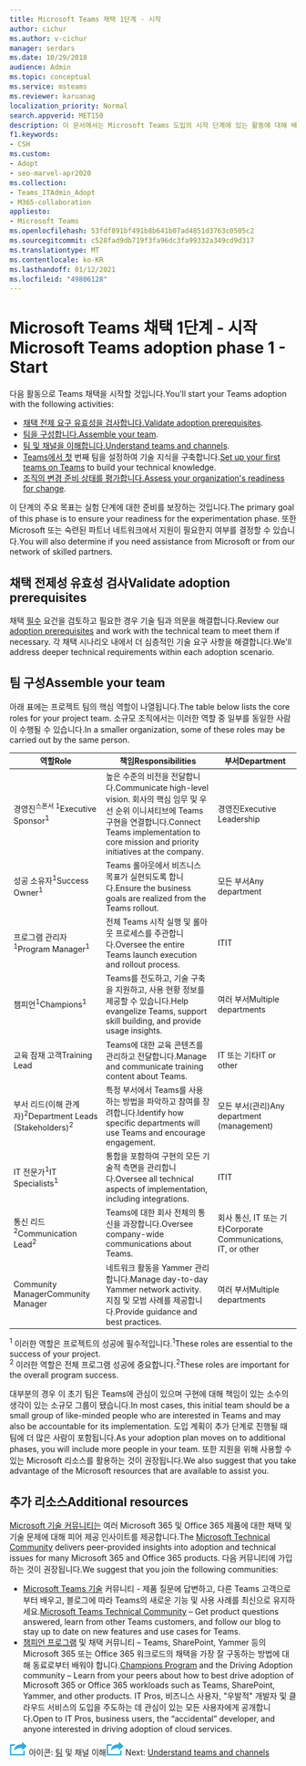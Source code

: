```yaml
---
title: Microsoft Teams 채택 1단계 - 시작
author: cichur
ms.author: v-cichur
manager: serdars
ms.date: 10/29/2018
audience: Admin
ms.topic: conceptual
ms.service: msteams
ms.reviewer: karuanag
localization_priority: Normal
search.appverid: MET150
description: 이 문서에서는 Microsoft Teams 도입의 시작 단계에 있는 활동에 대해 배워보는 방법을 배워보는 것입니다. Microsoft Teams 설정 및 팀 계획에 대한 모범 사례를 이해합니다.
f1.keywords:
- CSH
ms.custom:
- Adopt
- seo-marvel-apr2020
ms.collection:
- Teams_ITAdmin_Adopt
- M365-collaboration
appliesto:
- Microsoft Teams
ms.openlocfilehash: 53fdf891bf491b8b641b07ad4851d3763c0505c2
ms.sourcegitcommit: c528fad9db719f3fa96dc3fa99332a349cd9d317
ms.translationtype: MT
ms.contentlocale: ko-KR
ms.lasthandoff: 01/12/2021
ms.locfileid: "49806128"
---
```

# <a name="microsoft-teams-adoption-phase-1---start"></a><span data-ttu-id="abfc4-104">Microsoft Teams 채택 1단계 - 시작</span><span class="sxs-lookup"><span data-stu-id="abfc4-104">Microsoft Teams adoption phase 1 - Start</span></span>

<span data-ttu-id="abfc4-105">다음 활동으로 Teams 채택을 시작할 것입니다.</span><span class="sxs-lookup"><span data-stu-id="abfc4-105">You'll start your Teams adoption with the following activities:</span></span>

- <span data-ttu-id="abfc4-106">[채택 전제 요구 유효성을 검사합니다.](#validate-adoption-prerequisites)</span><span class="sxs-lookup"><span data-stu-id="abfc4-106">[Validate adoption prerequisites](#validate-adoption-prerequisites).</span></span>
- <span data-ttu-id="abfc4-107">[팀을 구성합니다.](#assemble-your-team)</span><span class="sxs-lookup"><span data-stu-id="abfc4-107">[Assemble your team](#assemble-your-team).</span></span>
- <span data-ttu-id="abfc4-108">[팀 및 채널을 이해합니다.](teams-adoption-understand-teams-and-channels.md)</span><span class="sxs-lookup"><span data-stu-id="abfc4-108">[Understand teams and channels](teams-adoption-understand-teams-and-channels.md).</span></span>
- <span data-ttu-id="abfc4-109">[Teams에서 첫](teams-adoption-your-first-teams.md) 번째 팀을 설정하여 기술 지식을 구축합니다.</span><span class="sxs-lookup"><span data-stu-id="abfc4-109">[Set up your first teams on Teams](teams-adoption-your-first-teams.md) to build your technical knowledge.</span></span>
- <span data-ttu-id="abfc4-110">[조직의 변경 준비 상태를 평가합니다.](teams-adoption-assess-readiness.md)</span><span class="sxs-lookup"><span data-stu-id="abfc4-110">[Assess your organization's readiness for change](teams-adoption-assess-readiness.md).</span></span>

<span data-ttu-id="abfc4-111">이 단계의 주요 목표는 실험 단계에 대한 준비를 보장하는 것입니다.</span><span class="sxs-lookup"><span data-stu-id="abfc4-111">The primary goal of this phase is to ensure your readiness for the experimentation phase.</span></span> <span data-ttu-id="abfc4-112">또한 Microsoft 또는 숙련된 파트너 네트워크에서 지원이 필요한지 여부를 결정할 수 있습니다.</span><span class="sxs-lookup"><span data-stu-id="abfc4-112">You will also determine if you need assistance from Microsoft or from our network of skilled partners.</span></span>  

## <a name="validate-adoption-prerequisites"></a><span data-ttu-id="abfc4-113">채택 전제성 유효성 검사</span><span class="sxs-lookup"><span data-stu-id="abfc4-113">Validate adoption prerequisites</span></span>

<span data-ttu-id="abfc4-114">채택 [필수](teams-adoption-get-started.md#adoption-prerequisites) 요건을 검토하고 필요한 경우 기술 팀과 의문을 해결합니다.</span><span class="sxs-lookup"><span data-stu-id="abfc4-114">Review our [adoption prerequisites](teams-adoption-get-started.md#adoption-prerequisites) and work with the technical team to meet them if necessary.</span></span> <span data-ttu-id="abfc4-115">각 채택 시나리오 내에서 더 심층적인 기술 요구 사항을 해결합니다.</span><span class="sxs-lookup"><span data-stu-id="abfc4-115">We'll address deeper technical requirements within each adoption scenario.</span></span>

## <a name="assemble-your-team"></a><span data-ttu-id="abfc4-116">팀 구성</span><span class="sxs-lookup"><span data-stu-id="abfc4-116">Assemble your team</span></span>

<span data-ttu-id="abfc4-117">아래 표에는 프로젝트 팀의 핵심 역할이 나열됩니다.</span><span class="sxs-lookup"><span data-stu-id="abfc4-117">The table below lists the core roles for your project team.</span></span> <span data-ttu-id="abfc4-118">소규모 조직에서는 이러한 역할 중 일부를 동일한 사람이 수행될 수 있습니다.</span><span class="sxs-lookup"><span data-stu-id="abfc4-118">In a smaller organization, some of these roles may be carried out by the same person.</span></span>

| <span data-ttu-id="abfc4-119">역할</span><span class="sxs-lookup"><span data-stu-id="abfc4-119">Role</span></span> | <span data-ttu-id="abfc4-120">책임</span><span class="sxs-lookup"><span data-stu-id="abfc4-120">Responsibilities</span></span> | <span data-ttu-id="abfc4-121">부서</span><span class="sxs-lookup"><span data-stu-id="abfc4-121">Department</span></span> |
| ---- | ---------------- | ---------- |
| <span data-ttu-id="abfc4-122">경영진<sup>스폰서 1</sup></span><span class="sxs-lookup"><span data-stu-id="abfc4-122">Executive Sponsor<sup>1</sup></span></span> | <span data-ttu-id="abfc4-123">높은 수준의 비전을 전달합니다.</span><span class="sxs-lookup"><span data-stu-id="abfc4-123">Communicate high-level vision.</span></span> <span data-ttu-id="abfc4-124">회사의 핵심 임무 및 우선 순위 이니셔티브에 Teams 구현을 연결합니다.</span><span class="sxs-lookup"><span data-stu-id="abfc4-124">Connect Teams implementation to core mission and priority initiatives at the company.</span></span> | <span data-ttu-id="abfc4-125">경영진</span><span class="sxs-lookup"><span data-stu-id="abfc4-125">Executive Leadership</span></span> |
| <span data-ttu-id="abfc4-126">성공 소유자<sup>1</sup></span><span class="sxs-lookup"><span data-stu-id="abfc4-126">Success Owner<sup>1</sup></span></span> | <span data-ttu-id="abfc4-127">Teams 롤아웃에서 비즈니스 목표가 실현되도록 합니다.</span><span class="sxs-lookup"><span data-stu-id="abfc4-127">Ensure the business goals are realized from the Teams rollout.</span></span> | <span data-ttu-id="abfc4-128">모든 부서</span><span class="sxs-lookup"><span data-stu-id="abfc4-128">Any department</span></span> |
| <span data-ttu-id="abfc4-129">프로그램 관리자<sup>1</sup></span><span class="sxs-lookup"><span data-stu-id="abfc4-129">Program Manager<sup>1</sup></span></span> | <span data-ttu-id="abfc4-130">전체 Teams 시작 실행 및 롤아웃 프로세스를 주관합니다.</span><span class="sxs-lookup"><span data-stu-id="abfc4-130">Oversee the entire Teams launch execution and rollout process.</span></span> | <span data-ttu-id="abfc4-131">IT</span><span class="sxs-lookup"><span data-stu-id="abfc4-131">IT</span></span> |
| <span data-ttu-id="abfc4-132">챔피언<sup>1</sup></span><span class="sxs-lookup"><span data-stu-id="abfc4-132">Champions<sup>1</sup></span></span> | <span data-ttu-id="abfc4-133">Teams를 전도하고, 기술 구축을 지원하고, 사용 현황 정보를 제공할 수 있습니다.</span><span class="sxs-lookup"><span data-stu-id="abfc4-133">Help evangelize Teams, support skill building, and provide usage insights.</span></span> | <span data-ttu-id="abfc4-134">여러 부서</span><span class="sxs-lookup"><span data-stu-id="abfc4-134">Multiple departments</span></span> |
| <span data-ttu-id="abfc4-135">교육 잠재 고객</span><span class="sxs-lookup"><span data-stu-id="abfc4-135">Training Lead</span></span> | <span data-ttu-id="abfc4-136">Teams에 대한 교육 콘텐츠를 관리하고 전달합니다.</span><span class="sxs-lookup"><span data-stu-id="abfc4-136">Manage and communicate training content about Teams.</span></span> | <span data-ttu-id="abfc4-137">IT 또는 기타</span><span class="sxs-lookup"><span data-stu-id="abfc4-137">IT or other</span></span> |
| <span data-ttu-id="abfc4-138">부서 리드(이해 관계자)<sup>2</sup></span><span class="sxs-lookup"><span data-stu-id="abfc4-138">Department Leads (Stakeholders)<sup>2</sup></span></span> | <span data-ttu-id="abfc4-139">특정 부서에서 Teams를 사용하는 방법을 파악하고 참여를 장려합니다.</span><span class="sxs-lookup"><span data-stu-id="abfc4-139">Identify how specific departments will use Teams and encourage engagement.</span></span> | <span data-ttu-id="abfc4-140">모든 부서(관리)</span><span class="sxs-lookup"><span data-stu-id="abfc4-140">Any department (management)</span></span> |
| <span data-ttu-id="abfc4-141">IT 전문가<sup>1</sup></span><span class="sxs-lookup"><span data-stu-id="abfc4-141">IT Specialists<sup>1</sup></span></span> | <span data-ttu-id="abfc4-142">통합을 포함하여 구현의 모든 기술적 측면을 관리합니다.</span><span class="sxs-lookup"><span data-stu-id="abfc4-142">Oversee all technical aspects of implementation, including integrations.</span></span> | <span data-ttu-id="abfc4-143">IT</span><span class="sxs-lookup"><span data-stu-id="abfc4-143">IT</span></span> |
| <span data-ttu-id="abfc4-144">통신 리드<sup>2</sup></span><span class="sxs-lookup"><span data-stu-id="abfc4-144">Communication Lead<sup>2</sup></span></span> | <span data-ttu-id="abfc4-145">Teams에 대한 회사 전체의 통신을 과장합니다.</span><span class="sxs-lookup"><span data-stu-id="abfc4-145">Oversee company-wide communications about Teams.</span></span> | <span data-ttu-id="abfc4-146">회사 통신, IT 또는 기타</span><span class="sxs-lookup"><span data-stu-id="abfc4-146">Corporate Communications, IT, or other</span></span> |
| <span data-ttu-id="abfc4-147">Community Manager</span><span class="sxs-lookup"><span data-stu-id="abfc4-147">Community Manager</span></span> | <span data-ttu-id="abfc4-148">네트워크 활동을 Yammer 관리합니다.</span><span class="sxs-lookup"><span data-stu-id="abfc4-148">Manage day-to-day Yammer network activity.</span></span> <span data-ttu-id="abfc4-149">지침 및 모범 사례를 제공합니다.</span><span class="sxs-lookup"><span data-stu-id="abfc4-149">Provide guidance and best practices.</span></span> | <span data-ttu-id="abfc4-150">여러 부서</span><span class="sxs-lookup"><span data-stu-id="abfc4-150">Multiple departments</span></span> |

<span data-ttu-id="abfc4-151"><sup>1</sup> 이러한 역할은 프로젝트의 성공에 필수적입니다.</span><span class="sxs-lookup"><span data-stu-id="abfc4-151"><sup>1</sup>These roles are essential to the success of your project.</span></span></br>
<span data-ttu-id="abfc4-152"><sup>2</sup> 이러한 역할은 전체 프로그램 성공에 중요합니다.</span><span class="sxs-lookup"><span data-stu-id="abfc4-152"><sup>2</sup>These roles are important for the overall program success.</span></span>

<span data-ttu-id="abfc4-153">대부분의 경우 이 초기 팀은 Teams에 관심이 있으며 구현에 대해 책임이 있는 소수의 생각이 있는 소규모 그룹이 됐습니다.</span><span class="sxs-lookup"><span data-stu-id="abfc4-153">In most cases, this initial team should be a small group of like-minded people who are interested in Teams and may also be accountable for its implementation.</span></span> <span data-ttu-id="abfc4-154">도입 계획이 추가 단계로 진행될 때 팀에 더 많은 사람이 포함됩니다.</span><span class="sxs-lookup"><span data-stu-id="abfc4-154">As your adoption plan moves on to additional phases, you will include more people in your team.</span></span> <span data-ttu-id="abfc4-155">또한 지원을 위해 사용할 수 있는 Microsoft 리소스를 활용하는 것이 권장됩니다.</span><span class="sxs-lookup"><span data-stu-id="abfc4-155">We also suggest that you take advantage of the Microsoft resources that are available to assist you.</span></span> 

## <a name="additional-resources"></a><span data-ttu-id="abfc4-156">추가 리소스</span><span class="sxs-lookup"><span data-stu-id="abfc4-156">Additional resources</span></span>

<span data-ttu-id="abfc4-157">[Microsoft 기술 커뮤니티는](https://aka.ms/TechCommunity) 여러 Microsoft 365 및 Office 365 제품에 대한 채택 및 기술 문제에 대해 피어 제공 인사이트를 제공합니다.</span><span class="sxs-lookup"><span data-stu-id="abfc4-157">The [Microsoft Technical Community](https://aka.ms/TechCommunity) delivers peer-provided insights into adoption and technical issues for many Microsoft 365 and Office 365 products.</span></span> <span data-ttu-id="abfc4-158">다음 커뮤니티에 가입하는 것이 권장됩니다.</span><span class="sxs-lookup"><span data-stu-id="abfc4-158">We suggest that you join the following communities:</span></span>

- <span data-ttu-id="abfc4-159">[Microsoft Teams 기술](https://aka.ms/TeamsCommunity) 커뮤니티 - 제품 질문에 답변하고, 다른 Teams 고객으로부터 배우고, 블로그에 따라 Teams의 새로운 기능 및 사용 사례를 최신으로 유지하세요.</span><span class="sxs-lookup"><span data-stu-id="abfc4-159">[Microsoft Teams Technical Community](https://aka.ms/TeamsCommunity) – Get product questions answered, learn from other Teams customers, and follow our blog to stay up to date on new features and use cases for Teams.</span></span> 
- <span data-ttu-id="abfc4-160">[챔피언 프로그램](https://aka.ms/O365Champions) 및 채택 커뮤니티 – Teams, SharePoint, Yammer 등의 Microsoft 365 또는 Office 365 워크로드의 채택을 가장 잘 구동하는 방법에 대해 동료로부터 배워야 합니다.</span><span class="sxs-lookup"><span data-stu-id="abfc4-160">[Champions Program](https://aka.ms/O365Champions) and the Driving Adoption community – Learn from your peers about how to best drive adoption of Microsoft 365 or Office 365 workloads such as Teams, SharePoint, Yammer, and other products.</span></span> <span data-ttu-id="abfc4-161">IT Pros, 비즈니스 사용자, "우발적" 개발자 및 클라우드 서비스의 도입을 주도하는 데 관심이 있는 모든 사용자에게 공개합니다.</span><span class="sxs-lookup"><span data-stu-id="abfc4-161">Open to IT Pros, business users, the “accidental” developer, and anyone interested in driving adoption of cloud services.</span></span>  


<span data-ttu-id="abfc4-162">![다음 단계를 나타내는 ](media/teams-adoption-next-icon.png) 아이콘: [팀](teams-adoption-understand-teams-and-channels.md) 및 채널 이해</span><span class="sxs-lookup"><span data-stu-id="abfc4-162">![An icon representing the next step](media/teams-adoption-next-icon.png) Next: [Understand teams and channels](teams-adoption-understand-teams-and-channels.md)</span></span>
